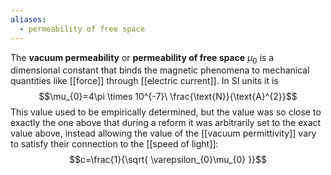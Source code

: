 ```yaml
---
aliases:
  - permeability of free space
---
```

The **vacuum permeability** or **permeability of free space** $\mu_{0}$ is a dimensional constant that binds the magnetic phenomena to mechanical quantities like [[force]] through [[electric current]]. In SI units it is
$$\mu_{0}=4\pi \times 10^{-7}\ \frac{\text{N}}{\text{A}^{2}}$$
This value used to be empirically determined, but the value was so close to exactly the one above that during a reform it was arbitrarily set to the exact value above, instead allowing the value of the [[vacuum permittivity]] vary to satisfy their connection to the [[speed of light]]:
$$c=\frac{1}{\sqrt{ \varepsilon_{0}\mu_{0} }}$$
